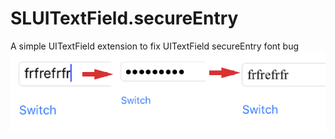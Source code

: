 # SLUITextField.secureEntry
A simple UITextField extension to fix UITextField secureEntry font bug
![alt tag](https://github.com/taipingeric/SLUITextField.secureEntry/blob/master/textField%20font%20bug.png)
